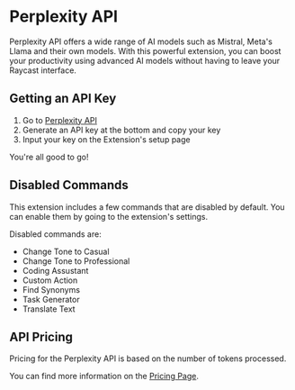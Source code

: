 # Perplexity API

Perplexity API offers a wide range of AI models such as Mistral, Meta's Llama and their own models.
With this powerful extension, you can boost your productivity using advanced AI models without having to leave your Raycast interface.

## Getting an API Key

1. Go to [Perplexity API](https://www.perplexity.ai/settings/api)
2. Generate an API key at the bottom and copy your key
3. Input your key on the Extension's setup page

You're all good to go!

## Disabled Commands

This extension includes a few commands that are disabled by default. You can enable them by going to the extension's settings.

Disabled commands are:

- Change Tone to Casual
- Change Tone to Professional
- Coding Assustant
- Custom Action
- Find Synonyms
- Task Generator
- Translate Text

## API Pricing

Pricing for the Perplexity API is based on the number of tokens processed. 

You can find more information on the [Pricing Page](https://docs.perplexity.ai/docs/pricing).